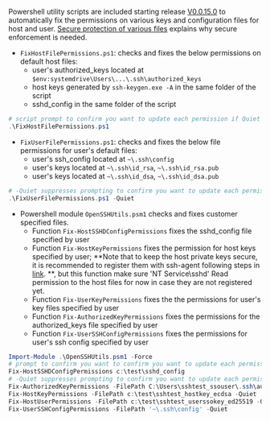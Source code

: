 Powershell utility scripts are included starting release [V0.0.15.0](https://github.com/PowerShell/Win32-OpenSSH/releases/tag/v0.0.15.0) to automatically fix the permissions on various keys and configuration files for host and user. [Secure protection of various files](https://github.com/PowerShell/Win32-OpenSSH/wiki/Security-protection-of-various-files-in-Win32-OpenSSH) explains why secure enforcement is needed.
  - `FixHostFilePermissions.ps1`: checks and fixes the below permissions on default host files:
     - user's authorized_keys located at `$env:systemdrive\Users\...\.ssh\authorized_keys`
     - host keys generated by `ssh-keygen.exe -A` in the same folder of the script
     - sshd_config in the same folder of the script

```PowerShell
# script prompt to confirm you want to update each permission if Quiet is not specified
.\FixHostFilePermissions.ps1
```
  - `FixUserFilePermissions.ps1`: checks and fixes the below file permissions for user's default files: 
     - user's ssh_config located at `~\.ssh\config`
     - user's keys located at `~\.ssh\id_rsa`, `~\.ssh\id_rsa.pub`
     - user's keys located at `~\.ssh\id_dsa`, `~\.ssh\id_dsa.pub`

```PowerShell
# -Quiet suppresses prompting to confirm you want to update each permission
.\FixUserFilePermissions.ps1 -Quiet 
```
  - Powershell module `OpenSSHUtils.psm1` checks and fixes customer specified files.
    - Function `Fix-HostSSHDConfigPermissions` fixes the sshd_config file specified by user
    - Function `Fix-HostKeyPermissions` fixes the permission for host keys specified by user; **Note that to keep the host private keys secure, it is recommended to register them with ssh-agent following
steps in [link](https://github.com/PowerShell/Win32-OpenSSH/wiki/Install-Win32-OpenSSH). **, but this function make sure 'NT Service\sshd' Read permission to the host files for now in case they are not registered yet. 
    - Function `Fix-UserKeyPermissions` fixes the the permissions for user's key files specified by user
    - Function `Fix-AuthorizedKeyPermissions` fixes the permissions for the authorized_keys file specified by user
    - Function `Fix-UserSSHConfigPermissions` fixes the permissions for user's ssh config specified by user

```PowerShell
Import-Module .\OpenSSHUtils.psm1 -Force
# prompt to confirm you want to confirm you want to update each permission on the file
Fix-HostSSHDConfigPermissions c:\test\sshd_config
# -Quiet suppresses prompting to confirm you want to update each permission on the file
Fix-AuthorizedKeyPermissions -FilePath C:\Users\sshtest_ssouser\.ssh\authorized_keys -Quiet
Fix-HostKeyPermissions -FilePath c:\test\sshtest_hostkey_ecdsa -Quiet
Fix-HostUserPermissions -FilePath c:\test\sshtest_userssokey_ed25519 -Quiet
Fix-UserSSHConfigPermissions -FilePath '~\.ssh\config' -Quiet
```